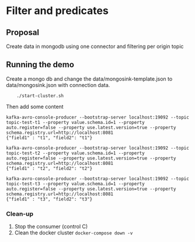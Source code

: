 # Filter and predicates

## Proposal

Create data in mongodb using one connector and filtering per origin topic

## Running the demo

Create a mongo db and change the data/mongosink-template.json to data/mongosink.json with connection data.

```shell
    ./start-cluster.sh
```

Then add some content

```shell
kafka-avro-console-producer --bootstrap-server localhost:19092 --topic topic-test-t1 --property value.schema.id=1 --property auto.register=false --property use.latest.version=true --property schema.registry.url=http://localhost:8081
{"field1" : "t1", "field2": "t1"}

kafka-avro-console-producer --bootstrap-server localhost:19092 --topic topic-test-t2 --property value.schema.id=1 --property auto.register=false --property use.latest.version=true --property schema.registry.url=http://localhost:8081
{"field1" : "t2", "field2": "t2"}

kafka-avro-console-producer --bootstrap-server localhost:19092 --topic topic-test-t3 --property value.schema.id=1 --property auto.register=false --property use.latest.version=true --property schema.registry.url=http://localhost:8081
{"field1" : "t3", "field2": "t3"}
```

### Clean-up

1. Stop the consumer (control C)
2. Clean the docker cluster `docker-compose down -v`

